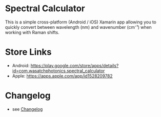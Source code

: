 # Spectral Calculator

This is a simple cross-platform (Android / iOS) Xamarin app allowing you to 
quickly convert between wavelength (nm) and wavenumber (cm⁻¹) when working
with Raman shifts.

# Store Links

- Android: https://play.google.com/store/apps/details?id=com.wasatchphotonics.spectral_calculator
- Apple: https://apps.apple.com/app/id1528209782

# Changelog

- see [Changelog](README_CHANGELOG.md)
